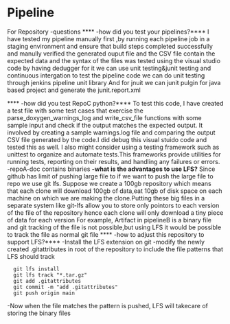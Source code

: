 # Pipeline
For Repository
-questions
**** -how did you test your pipelines?****
     I have tested my pipeline manually first ,by running each pipeline job in a staging environment and ensure that build steps completed successfully and manully verified the generated ouput file and the CSV file contain the expected data and the syntax of the files was tested using the visual studio code by having dedugger for it
    we can use unit testing&junit testing and continuous intergation to test the pipeline code 
    we can do unit testing through jenkins pipeline unit library 
    And for jnuit we can junit pulgin for java based project and generate the junit.report.xml

**** -how did you test RepoC python?****
     To test this code, I have created a test file with some test cases that exercise the parse_doxygen_warnings_log and write_csv_file functions with some sample input and check if the output matches the expected output. It involved by creating a sample warnings.log file and comparing the output CSV file generated by the code.I did debug this visual stuido code and tested this as well.
    I also might consider using a testing framework such as unittest to organize and automate tests.This frameworks provide utilities for running tests, reporting on their results, and handling any failures or errors.
-repoA-doc contains binaries
**-what is the advantages to use LFS?**
   Since github has limit of pushing large file to if we want to push the large file to repo we use git lfs.
Suppose we create a 100gb repository which means that each clone will download 100gb of data,eat 10gb of disk space on each machine on which we are making the clone.Putting these big files in a separate system like git-lfs allow you to store only pointors to each version of the file of the repository hence each clone will only download a tiny piece of data for each version
For example, Artifact in pipelineB is a binary file and git tracking of the file is not possible,but using LFS it would be possible to track the file as normal git file
**** -how to adjust this repository to support LFS?****
   -Install the LFS extension on git
   -modify the newly created .gitattributes in root of the repository to include the file patterns that LFS should track 

      git lfs install
      git lfs track "*.tar.gz"
      git add .gitattributes
      git commit -m "add .gitattributes"
      git push origin main
   -Now when the file matches the pattern is pushed, LFS will takecare of storing the binary files
